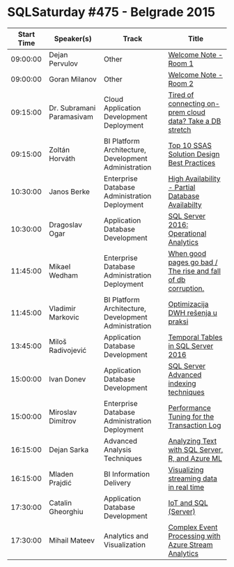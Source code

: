 # SQLSaturday #475 - Belgrade 2015
Start Time|Speaker(s)|Track|Title
---|---|---|---
09:00:00|Dejan Pervulov|Other|[Welcome Note - Room 1](41443.md)
09:00:00|Goran Milanov|Other|[Welcome Note - Room 2](41449.md)
09:15:00|Dr. Subramani Paramasivam|Cloud Application Development  Deployment|[Tired of connecting on-prem  cloud data? Take a DB stretch](39926.md)
09:15:00|Zoltán Horváth|BI Platform Architecture, Development  Administration|[Top 10 SSAS Solution Design Best Practices](40896.md)
10:30:00|Janos Berke|Enterprise Database Administration  Deployment|[High Availability - Partial Database Availabilty](40995.md)
10:30:00|Dragoslav Ogar|Application  Database Development|[SQL Server 2016: Operational Analytics](41178.md)
11:45:00|Mikael Wedham|Enterprise Database Administration  Deployment|[When good pages go bad / The rise and fall of db corruption.](40711.md)
11:45:00|Vladimir Markovic|BI Platform Architecture, Development  Administration|[Optimizacija DWH rešenja u praksi](42572.md)
13:45:00|Miloš Radivojević|Application  Database Development|[Temporal Tables in SQL Server 2016](39928.md)
15:00:00|Ivan Donev|Application  Database Development|[SQL Server Advanced indexing techniques](39910.md)
15:00:00|Miroslav Dimitrov|Enterprise Database Administration  Deployment|[Performance Tuning for the Transaction Log](40017.md)
16:15:00|Dejan Sarka|Advanced Analysis Techniques|[Analyzing Text with SQL Server, R, and Azure ML](40335.md)
16:15:00|Mladen Prajdić|BI Information Delivery|[Visualizing streaming data in real time](40814.md)
17:30:00|Catalin Gheorghiu|Application  Database Development|[IoT and SQL (Server)](40485.md)
17:30:00|Mihail Mateev|Analytics and Visualization|[Complex Event Processing with Azure Stream Analytics](41006.md)

